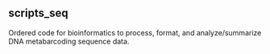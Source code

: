 ## scripts_seq

 Ordered code for bioinformatics to process, format, and analyze/summarize DNA metabarcoding sequence data.